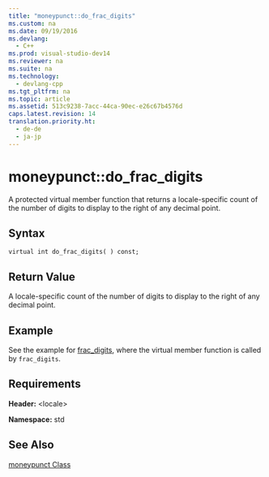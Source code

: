```yaml
---
title: "moneypunct::do_frac_digits"
ms.custom: na
ms.date: 09/19/2016
ms.devlang: 
  - C++
ms.prod: visual-studio-dev14
ms.reviewer: na
ms.suite: na
ms.technology: 
  - devlang-cpp
ms.tgt_pltfrm: na
ms.topic: article
ms.assetid: 513c9238-7acc-44ca-90ec-e26c67b4576d
caps.latest.revision: 14
translation.priority.ht: 
  - de-de
  - ja-jp
---
```

# moneypunct::do_frac_digits
A protected virtual member function that returns a locale-specific count of the number of digits to display to the right of any decimal point.  
  
## Syntax  
  
```  
virtual int do_frac_digits( ) const;  
```  
  
## Return Value  
 A locale-specific count of the number of digits to display to the right of any decimal point.  
  
## Example  
 See the example for [frac_digits](../vs140/moneypunct--frac_digits.md), where the virtual member function is called by `frac_digits`.  
  
## Requirements  
 **Header:** <locale\>  
  
 **Namespace:** std  
  
## See Also  
 [moneypunct Class](../vs140/moneypunct-Class.md)